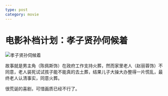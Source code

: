 ```yaml
---
type: post
category: movie
---
```


# 电影补档计划：孝子贤孙伺候着

![孝子贤孙伺候着](https://img9.doubanio.com/view/photo/l/public/p2376859119.webp)

故事就是男主角（陈佩斯饰）在政府工作支持火葬，然而家里老人（赵丽蓉饰）不同意，老人装死试试孩子能不能真的去土葬，结果儿子大操大办整得一片慌乱，最终老人认清事实，同意火葬。

很荒诞的喜剧，可惜画质已经不行了。
